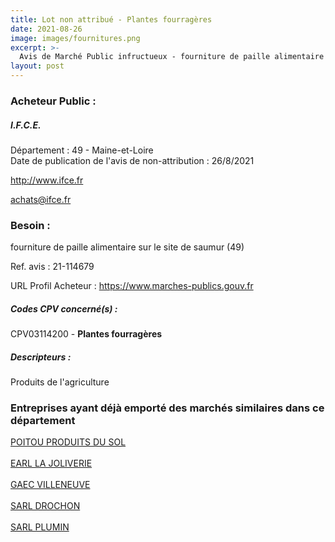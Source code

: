 ```yaml
---
title: Lot non attribué - Plantes fourragères
date: 2021-08-26
image: images/fournitures.png
excerpt: >-
  Avis de Marché Public infructueux - fourniture de paille alimentaire sur le site de saumur (49)
layout: post
---
```


### Acheteur Public :
##### I.F.C.E.
Département : 49 - Maine-et-Loire<br/>
Date de publication de l'avis de non-attribution : 26/8/2021


http://www.ifce.fr

achats@ifce.fr


### Besoin :

fourniture de paille alimentaire sur le site de saumur (49)

Ref. avis : 21-114679

URL Profil Acheteur : https://www.marches-publics.gouv.fr

##### Codes CPV concerné(s) :
CPV03114200 - **Plantes fourragères** <br/>

##### Descripteurs :
Produits de l'agriculture <br/>

### Entreprises ayant déjà emporté des marchés similaires dans ce département
<a href="/entreprise-553/siren-385052162">POITOU PRODUITS DU SOL</a><br/><br/>
<a href="/entreprise-554/siren-394509491">EARL LA JOLIVERIE</a><br/><br/>
<a href="/entreprise-556/siren-407532142">GAEC VILLENEUVE</a><br/><br/>
<a href="/entreprise-556/siren-409042835">SARL DROCHON</a><br/><br/>
<a href="/entreprise-563/siren-477654420">SARL PLUMIN</a><br/><br/>
